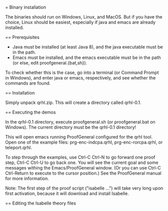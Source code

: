 = Binary installation

The binaries should run on Windows, Linux, and MacOS.
But if you have the choice, Linux should be easiest, especially if java and emacs are already installed.

== Prerequisites

* Java must be installed (at least Java 8), and the java executable must be in the path.
* Emacs must be installed, and the emacs executable must be in the path (or else, edit proofgeneral.{bat,sh}).

To check whether this is the case, go into a terminal (or Command Prompt in Windows),
and enter java or emacs, respectively, and see whether the commands are found.


== Installation

Simply unpack qrhl.zip. This will create a directory called qrhl-0.1.

== Executing the demos

In the qrhl-0.1 directory, execute proofgeneral.sh (or proofgeneral.bat on Windows).
The current directory must be the qrhl-0.1 directory!

This will open emacs running ProofGeneral configured for the qrhl
tool.  Open one of the example files: prg-enc-indcpa.qrhl,
prg-enc-rorcpa.qrhl, or teleport.qrhl.

To step through the examples, use Ctrl-C Ctrl-N to go forward one proof step, Ctrl-C Ctrl-U to go back one.
You will see the current goal and some messages withing the Emacs/ProofGeneral window.
(Or you can use Ctrl-C Ctrl-Return to execute to the cursor position.)
See the ProofGeneral manual for more information.

Note: The first step of the proof script ("isabelle ...") will take very long upon first activation,
because it will download and install Isabelle.

== Editing the Isabelle theory files

